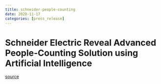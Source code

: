 ```yaml
---
title: schneider-people-counting
date: 2020-11-17
categories: [press_release]
---
```


# Schneider Electric Reveal Advanced People-Counting Solution using Artificial Intelligence

[source](https://investors.st.com/news-releases/news-release-details/stmicroelectronics-and-schneider-electric-reveal-advanced-people)
